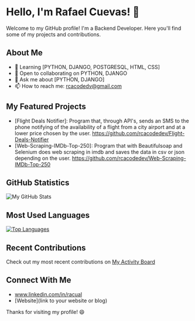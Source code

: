 # Hello, I'm Rafael Cuevas! 👋

Welcome to my GitHub profile! I'm a Backend Developer. Here you'll find some of my projects and contributions.

## About Me

- 🌱 Learning [PYTHON, DJANGO, POSTGRESQL, HTML, CSS]
- 👯 Open to collaborating on PYTHON, DJANGO
- 💬 Ask me about [PYTHON, DJANGO]
- 📫 How to reach me: rcacodedv@gmail.com

## My Featured Projects

- [Flight Deals Notifier]: Program that, through API's, sends an SMS to the phone notifying of the availability of a flight from a city airport and at a lower price chosen by the user. https://github.com/rcacodedev/Flight-Deals-Notifier
- [Web-Scraping-IMDb-Top-250]: Program that with Beautifulsoap and Selenium does web scraping in imdb and saves the data in csv or json depending on the user. https://github.com/rcacodedev/Web-Scraping-IMDb-Top-250

## GitHub Statistics

![My GitHub Stats](https://github-readme-stats.vercel.app/api?username=yourusername&show_icons=true&theme=radical)

## Most Used Languages

[![Top Languages](https://github-readme-stats.vercel.app/api/top-langs/?username=yourusername&layout=compact)](https://github.com/yourusername)

## Recent Contributions

Check out my most recent contributions on [My Activity Board](https://github.com/yourusername)

## Connect With Me

- www.linkedin.com/in/racual
- [Website](link to your website or blog)

Thanks for visiting my profile! 😄
